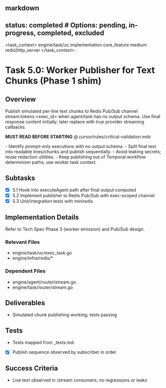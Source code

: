 ## markdown

## status: completed # Options: pending, in-progress, completed, excluded

<task_context>
<domain>engine/task/uc</domain>
<type>implementation</type>
<scope>core_feature</scope>
<complexity>medium</complexity>
<dependencies>redis|http_server</dependencies>
</task_context>

# Task 5.0: Worker Publisher for Text Chunks (Phase 1 shim)

## Overview

Publish simulated per-line text chunks to Redis Pub/Sub channel stream:tokens:<exec_id> when agent/task has no output schema. Use final response content initially; later replace with true provider streaming callbacks.

<critical>**MUST READ BEFORE STARTING** @.cursor/rules/critical-validation.mdc</critical>

<requirements>
- Identify prompt-only executions with no output schema.
- Split final text into readable lines/chunks and publish sequentially.
- Avoid leaking secrets; reuse redaction utilities.
- Keep publishing out of Temporal workflow determinism paths; use worker task context.
</requirements>

## Subtasks

- [x] 5.1 Hook into executeAgent path after final output computed
- [x] 5.2 Implement publisher to Redis Pub/Sub with exec-scoped channel
- [x] 5.3 Unit/integration tests with miniredis

## Implementation Details

Refer to Tech Spec Phase 3 (worker emission) and Pub/Sub design.

### Relevant Files

- engine/task/uc/exec_task.go
- engine/infra/redis/\*

### Dependent Files

- engine/agent/router/stream.go
- engine/task/router/stream.go

## Deliverables

- Simulated chunk publishing working; tests passing

## Tests

- Tests mapped from \_tests.md:
- [x] Publish sequence observed by subscriber in order

## Success Criteria

- Live text observed in /stream consumers; no regressions or leaks
